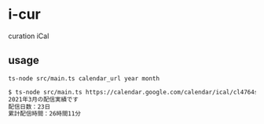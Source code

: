 # i-cur

curation iCal

## usage

`ts-node src/main.ts calendar_url year month`

```sh
$ ts-node src/main.ts https://calendar.google.com/calendar/ical/cl4764siatuphqvvsundhopai0%40group.calendar.google.com/public/basic.ics 2021 3
2021年3月の配信実績です
配信日数：23日
累計配信時間：26時間11分
```
